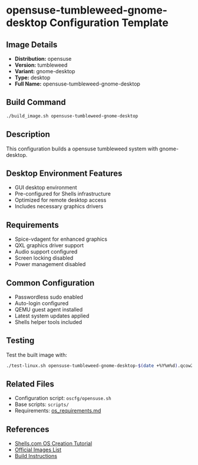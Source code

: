 # opensuse-tumbleweed-gnome-desktop Configuration Template

## Image Details
- **Distribution:** opensuse
- **Version:** tumbleweed
- **Variant:** gnome-desktop
- **Type:** desktop
- **Full Name:** opensuse-tumbleweed-gnome-desktop

## Build Command
```bash
./build_image.sh opensuse-tumbleweed-gnome-desktop
```

## Description
This configuration builds a opensuse tumbleweed system with gnome-desktop.

## Desktop Environment Features
- GUI desktop environment
- Pre-configured for Shells infrastructure
- Optimized for remote desktop access
- Includes necessary graphics drivers

## Requirements
- Spice-vdagent for enhanced graphics
- QXL graphics driver support
- Audio support configured
- Screen locking disabled
- Power management disabled

## Common Configuration
- Passwordless sudo enabled
- Auto-login configured
- QEMU guest agent installed
- Latest system updates applied
- Shells helper tools included

## Testing
Test the built image with:
```bash
./test-linux.sh opensuse-tumbleweed-gnome-desktop-$(date +%Y%m%d).qcow2
```

## Related Files
- Configuration script: `oscfg/opensuse.sh`
- Base scripts: `scripts/`
- Requirements: [os_requirements.md](../os_requirements.md)

## References
- [Shells.com OS Creation Tutorial](../docs/shells-os-creation-tutorial.md)
- [Official Images List](../official_images.txt)
- [Build Instructions](../README.md)

